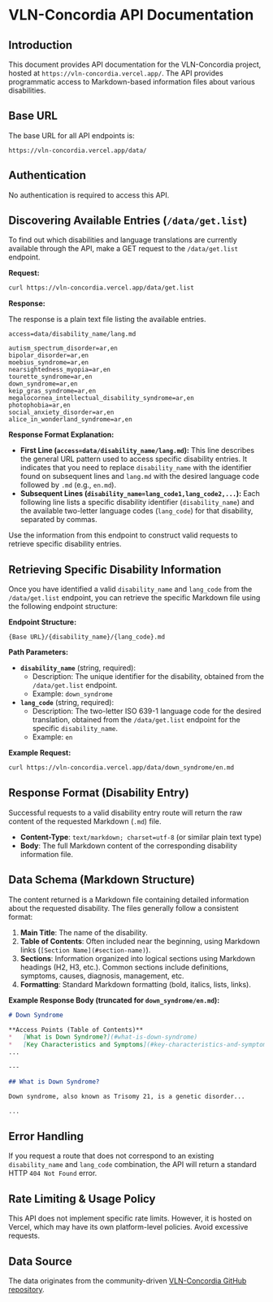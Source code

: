 # VLN-Concordia API Documentation

## Introduction

This document provides API documentation for the VLN-Concordia project, hosted at `https://vln-concordia.vercel.app/`. The API provides programmatic access to Markdown-based information files about various disabilities.

## Base URL

The base URL for all API endpoints is:

```
https://vln-concordia.vercel.app/data/
```

## Authentication

No authentication is required to access this API.

## Discovering Available Entries (`/data/get.list`)

To find out which disabilities and language translations are currently available through the API, make a GET request to the `/data/get.list` endpoint.

**Request:**

```bash
curl https://vln-concordia.vercel.app/data/get.list
```

**Response:**

The response is a plain text file listing the available entries.

```text
access=data/disability_name/lang.md

autism_spectrum_disorder=ar,en
bipolar_disorder=ar,en
moebius_syndrome=ar,en
nearsightedness_myopia=ar,en
tourette_syndrome=ar,en
down_syndrome=ar,en
keip_gras_syndrome=ar,en
megalocornea_intellectual_disability_syndrome=ar,en
photophobia=ar,en
social_anxiety_disorder=ar,en
alice_in_wonderland_syndrome=ar,en
```

**Response Format Explanation:**

*   **First Line (`access=data/disability_name/lang.md`):** This line describes the general URL pattern used to access specific disability entries. It indicates that you need to replace `disability_name` with the identifier found on subsequent lines and `lang.md` with the desired language code followed by `.md` (e.g., `en.md`).
*   **Subsequent Lines (`disability_name=lang_code1,lang_code2,...`):** Each following line lists a specific disability identifier (`disability_name`) and the available two-letter language codes (`lang_code`) for that disability, separated by commas.

Use the information from this endpoint to construct valid requests to retrieve specific disability entries.

## Retrieving Specific Disability Information

Once you have identified a valid `disability_name` and `lang_code` from the `/data/get.list` endpoint, you can retrieve the specific Markdown file using the following endpoint structure:

**Endpoint Structure:**

```
{Base URL}/{disability_name}/{lang_code}.md
```

**Path Parameters:**

*   **`disability_name`** (string, required):
    *   Description: The unique identifier for the disability, obtained from the `/data/get.list` endpoint.
    *   Example: `down_syndrome`
*   **`lang_code`** (string, required):
    *   Description: The two-letter ISO 639-1 language code for the desired translation, obtained from the `/data/get.list` endpoint for the specific `disability_name`.
    *   Example: `en`

**Example Request:**

```bash
curl https://vln-concordia.vercel.app/data/down_syndrome/en.md
```

## Response Format (Disability Entry)

Successful requests to a valid disability entry route will return the raw content of the requested Markdown (`.md`) file.

*   **Content-Type**: `text/markdown; charset=utf-8` (or similar plain text type)
*   **Body**: The full Markdown content of the corresponding disability information file.

## Data Schema (Markdown Structure)

The content returned is a Markdown file containing detailed information about the requested disability. The files generally follow a consistent format:

1.  **Main Title**: The name of the disability.
2.  **Table of Contents**: Often included near the beginning, using Markdown links (`[Section Name](#section-name)`).
3.  **Sections**: Information organized into logical sections using Markdown headings (H2, H3, etc.). Common sections include definitions, symptoms, causes, diagnosis, management, etc.
4.  **Formatting**: Standard Markdown formatting (bold, italics, lists, links).

**Example Response Body (truncated for `down_syndrome/en.md`):**

```markdown
# Down Syndrome

**Access Points (Table of Contents)**
*   [What is Down Syndrome?](#what-is-down-syndrome)
*   [Key Characteristics and Symptoms](#key-characteristics-and-symptoms)
...

---

## What is Down Syndrome?

Down syndrome, also known as Trisomy 21, is a genetic disorder...

...
```

## Error Handling

If you request a route that does not correspond to an existing `disability_name` and `lang_code` combination, the API will return a standard HTTP `404 Not Found` error.

## Rate Limiting & Usage Policy

This API does not implement specific rate limits. However, it is hosted on Vercel, which may have its own platform-level policies. Avoid excessive requests.

## Data Source

The data originates from the community-driven [VLN-Concordia GitHub repository](https://github.com/TheSingleAlgerianPotato/VLN-Concordia).

